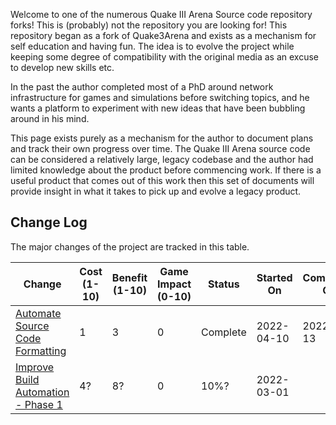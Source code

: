 Welcome to one of the numerous Quake III Arena Source code repository forks! This is (probably) not the repository you are looking for! This repository began as a fork of Quake3Arena and exists as a mechanism for self education and having fun. The idea is to evolve the project while keeping some degree of compatibility with the original media as an excuse to develop new skills etc.

In the past the author completed most of a PhD around network infrastructure for games and simulations before switching topics, and he wants a platform to experiment with new ideas that have been bubbling around in his mind.

This page exists purely as a mechanism for the author to document plans and track their own progress over time. The Quake III Arena source code can be considered a relatively large, legacy codebase and the author had limited knowledge about the product before commencing work. If there is a useful product that comes out of this work then this set of documents will provide insight in what it takes to pick up and evolve a legacy product.

## Change Log

The major changes of the project are tracked in this table.

| Change                                                                    | Cost<br>(1-10) | Benefit<br>(1-10) | Game Impact<br>(0-10) | Status   | Started<br>On | Completed<br>On |
|---------------------------------------------------------------------------|-------------|-------------------|--------------------|----------|------------|--------------|
| [Automate Source Code Formatting](automate_source_code_formatting.md)     | 1           | 3                 | 0                  | Complete | 2022-04-10 | 2022-04-13   |
| [Improve Build Automation - Phase 1](improve_build_automation.md#phase_1) | 4?          | 8?                | 0                  | 10%?     | 2022-03-01 |              |
